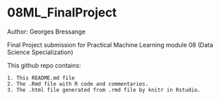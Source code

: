 # 08ML_FinalProject
Author: Georges Bressange

Final Project submission for Practical Machine Learning module 08 (Data Science Specialization)

This github repo contains:

	1. This README.md file
	2. The .Rmd file with R code and commentaries.
	3. The .html file generated from .rmd file by knitr in Rstudio.
